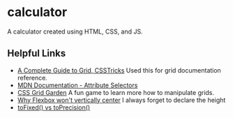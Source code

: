 # calculator
A calculator created using HTML, CSS, and JS.



## Helpful Links
- [A Complete Guide to Grid, CSSTricks](https://css-tricks.com/snippets/css/complete-guide-grid/) Used this for grid documentation reference.
- [MDN Documentation - Attribute Selectors](https://developer.mozilla.org/en-US/docs/Web/CSS/Attribute_selectors)
- [CSS Grid Garden](https://cssgridgarden.com/) A fun game to learn more how to manipulate grids.
- [Why Flexbox won't vertically center](https://stackoverflow.com/questions/41863867/flex-items-not-centering-vertically) I always forget to declare the height
- [toFixed() vs toPrecision()](https://www.c-sharpcorner.com/blogs/difference-between-tofixed-and-toprecision-in-javascript1#:~:text=toFixed()%20returns%20digits%20before,count%20starts%20before%20decimal%20point.)